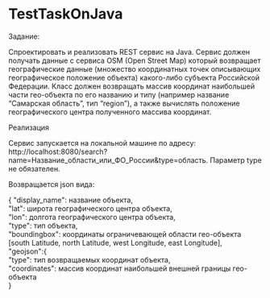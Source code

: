 # TestTaskOnJava

Задание:

Спроектировать и реализовать REST сервис на Java. Сервис должен получать данные с сервиса OSM (Open Street Map) который возвращает географические данные (множество координатных точек описывающих географическое положение объекта) какого-либо субъекта Российской Федерации. Класс должен возвращать массив координат наибольшей части гео-объекта по его названию и типу (например название “Самарская область”, тип “region”), а также вычислять положение географического центра полученного массива координат.

Реализация

Сервис запускается на локальной машине по адресу: http://localhost:8080/search?name=Название_области_или_ФО_России&type=область.  Параметр type не обязателен.

Возвращается  json вида:

{
  "display_name": название объекта,<br>
  "lat": широта географического центра объекта,<br>
  "lon": долгота географического центра объекта,<br>
  "type": тип объекта,<br>
  "boundingbox": координаты ограничевающей области гео-объекта [south Latitude, north Latitude, west Longitude, east Longitude],<br>
  "geojson":{<br>
      "type": тип возвращаемых координат объекта,<br>
      "coordinates": массив координат наибольшей внешней границы гео-объекта<br>
}
